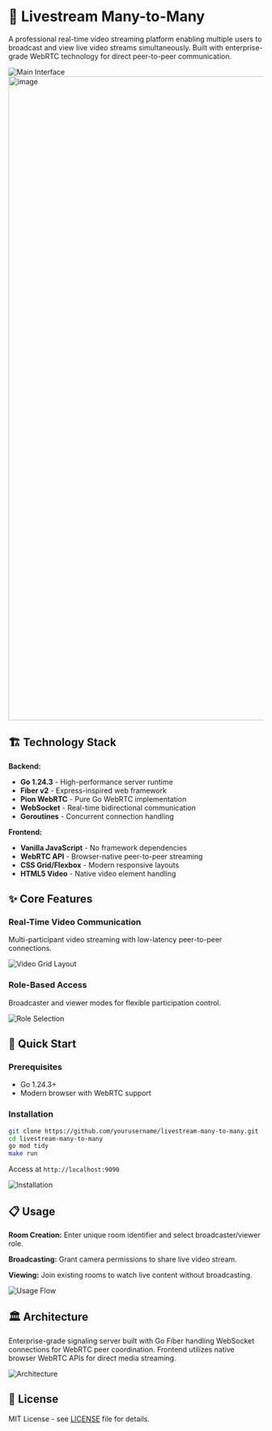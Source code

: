 # 🎥 Livestream Many-to-Many

A professional real-time video streaming platform enabling multiple users to broadcast and view live video streams simultaneously. Built with enterprise-grade WebRTC technology for direct peer-to-peer communication.

![Main Interface]()
<img width="2560" height="1271" alt="image" src="https://github.com/user-attachments/assets/1f4d2e99-5313-44c6-8dc2-d97b75ec1065" />


## 🏗️ Technology Stack

**Backend:**
- **Go 1.24.3** - High-performance server runtime
- **Fiber v2** - Express-inspired web framework
- **Pion WebRTC** - Pure Go WebRTC implementation
- **WebSocket** - Real-time bidirectional communication
- **Goroutines** - Concurrent connection handling

**Frontend:**
- **Vanilla JavaScript** - No framework dependencies
- **WebRTC API** - Browser-native peer-to-peer streaming
- **CSS Grid/Flexbox** - Modern responsive layouts
- **HTML5 Video** - Native video element handling

## ✨ Core Features

### Real-Time Video Communication
Multi-participant video streaming with low-latency peer-to-peer connections.

![Video Grid Layout](<img width="2560" height="1271" alt="screenshot-2025-08-28-15-54-01" src="https://github.com/user-attachments/assets/828a9539-a0d6-4235-888d-92a26a083f6b" />)

### Role-Based Access
Broadcaster and viewer modes for flexible participation control.

![Role Selection](screenshots/role-selection.png)

## 🚀 Quick Start

### Prerequisites
- Go 1.24.3+
- Modern browser with WebRTC support

### Installation
```bash
git clone https://github.com/yourusername/livestream-many-to-many.git
cd livestream-many-to-many
go mod tidy
make run
```

Access at `http://localhost:9090`

![Installation](screenshots/installation.png)

## 📋 Usage

**Room Creation:** Enter unique room identifier and select broadcaster/viewer role.

**Broadcasting:** Grant camera permissions to share live video stream.

**Viewing:** Join existing rooms to watch live content without broadcasting.

![Usage Flow](screenshots/usage-flow.png)

## 🏛️ Architecture

Enterprise-grade signaling server built with Go Fiber handling WebSocket connections for WebRTC peer coordination. Frontend utilizes native browser WebRTC APIs for direct media streaming.

![Architecture](screenshots/architecture.png)

## 📝 License

MIT License - see [LICENSE](LICENSE) file for details.
